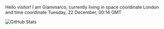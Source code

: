 Hello visitor! I am Giammarco, currently living in space coordinate London and time coordinate Tuesday, 22 December, 00:14 GMT

![GitHub Stats](https://github-readme-stats.vercel.app/api?username=grcasanova)
